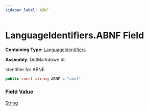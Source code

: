 ```yaml
---
sidebar_label: ABNF
---
```


# LanguageIdentifiers\.ABNF Field

**Containing Type**: [LanguageIdentifiers](../index.md)

**Assembly**: DotMarkdown\.dll

  
Identifier for ABNF\.

```csharp
public const string ABNF = "abnf"
```

### Field Value

[String](https://docs.microsoft.com/en-us/dotnet/api/system.string)

